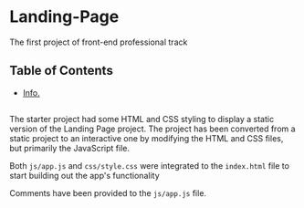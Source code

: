 # Landing-Page
The first project of front-end professional track

## Table of Contents

  * [Info.](#Info.)

## 

The starter project had some HTML and CSS styling to display a static version of the Landing Page project. The project has been converted from a static project to an interactive one by modifying the HTML and CSS files, but primarily the JavaScript file.

Both `js/app.js` and `css/style.css` were integrated to the `index.html` file to start building out the app's functionality

Comments have been provided to the `js/app.js` file.
